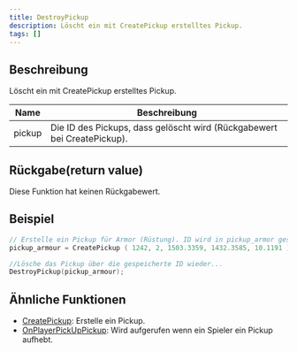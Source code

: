 ```yaml
---
title: DestroyPickup
description: Löscht ein mit CreatePickup erstelltes Pickup.
tags: []
---
```


## Beschreibung

Löscht ein mit CreatePickup erstelltes Pickup.

| Name   | Beschreibung                                                 |
| ------ | ----------------------------------------------------------- |
| pickup | Die ID des Pickups, dass gelöscht wird (Rückgabewert bei CreatePickup). |

## Rückgabe(return value)

Diese Funktion hat keinen Rückgabewert.

## Beispiel

```c
// Erstelle ein Pickup für Armor (Rüstung). ID wird in pickup_armor gespeichert.
pickup_armour = CreatePickup ( 1242, 2, 1503.3359, 1432.3585, 10.1191 );

//Lösche das Pickup über die gespeicherte ID wieder...
DestroyPickup(pickup_armour);
```

## Ähnliche Funktionen

- [CreatePickup](CreatePickup): Erstelle ein Pickup.
- [OnPlayerPickUpPickup](../callbacks/OnPlayerPickUpPickup): Wird aufgerufen wenn ein Spieler ein Pickup aufhebt.
